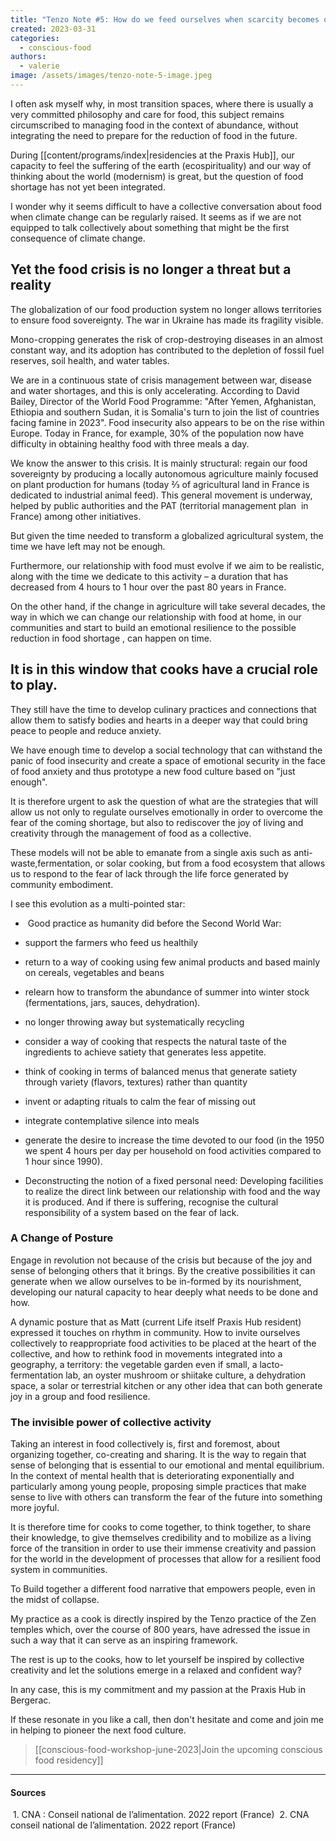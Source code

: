 ```yaml
---
title: "Tenzo Note #5: How do we feed ourselves when scarcity becomes our reality?"
created: 2023-03-31
categories: 
  - conscious-food
authors:
  - valerie
image: /assets/images/tenzo-note-5-image.jpeg
---
```


I often ask myself why, in most transition spaces, where there is usually a very committed philosophy and care for food, this subject remains circumscribed to managing food in the context of abundance, without integrating the need to prepare for the reduction of food in the future.

During [[content/programs/index|residencies at the Praxis Hub]], our capacity to feel the suffering of the earth (ecospirituality) and our way of thinking about the world (modernism) is great, but the question of food shortage has not yet been integrated.

I wonder why it seems difficult to have a collective conversation about food when climate change can be regularly raised. It seems as if we are not equipped to talk collectively about something that might be the first consequence of climate change.

## Yet the food crisis is no longer a threat but a reality

The globalization of our food production system no longer allows territories to ensure food sovereignty. The war in Ukraine has made its fragility visible.

Mono-cropping generates the risk of crop-destroying diseases in an almost constant way, and its adoption has contributed to the depletion of fossil fuel reserves, soil health, and water tables.

We are in a continuous state of crisis management between war, disease and water shortages, and this is only accelerating. According to David Bailey, Director of the World Food Programme: "After Yemen, Afghanistan, Ethiopia and southern Sudan, it is Somalia's turn to join the list of countries facing famine in 2023". Food insecurity also appears to be on the rise within Europe. Today in France, for example, 30% of the population now have difficulty in obtaining healthy food with three meals a day. 

We know the answer to this crisis. It is mainly structural: regain our food sovereignty by producing a locally autonomous agriculture mainly focused on plant production for humans (today ⅔ of agricultural land in France is dedicated to industrial animal feed). This general movement is underway, helped by public authorities and the PAT (territorial management plan  in France) among other initiatives. 

But given the time needed to transform a globalized agricultural system, the time we have left may not be enough.   

Furthermore, our relationship with food must evolve if we aim to be realistic, along with the time we dedicate to this activity – a duration that has decreased from 4 hours to 1 hour over the past 80 years in France.

On the other hand, if the change in agriculture will take several decades, the way in which we can change our relationship with food at home, in our communities and start to build an emotional resilience to the possible reduction in food shortage , can happen on time.

## It is in this window that cooks have a crucial role to play. 

They still have the time to develop culinary practices and connections that allow them to satisfy bodies and hearts in a deeper way that could bring peace to people and reduce anxiety. 

We have enough time to develop a social technology that can withstand the panic of food insecurity and create a space of emotional security in the face of food anxiety and thus prototype a new food culture based on "just enough".

It is therefore urgent to ask the question of what are the strategies that will allow us not only to regulate ourselves emotionally in order to overcome the fear of the coming shortage, but also to rediscover the joy of living and creativity through the management of food as a collective.
  
These models will not be able to emanate from a single axis such as anti-waste,fermentation, or solar cooking, but from a food ecosystem that allows us to respond to the fear of lack through the life force generated by community embodiment.  

I see this evolution as a multi-pointed star: 

-    Good practice as humanity did before the Second World War: 
    
-   support the farmers who feed us healthily 
    
-   return to a way of cooking using few animal products and based mainly on cereals, vegetables and beans 
    
-   relearn how to transform the abundance of summer into winter stock (fermentations, jars, sauces, dehydration). 
    
-   no longer throwing away but systematically recycling 
    
-   consider a way of cooking that respects the natural taste of the ingredients to achieve satiety that generates less appetite. 
    
-   think of cooking in terms of balanced menus that generate satiety through variety (flavors, textures) rather than quantity 
    
-   invent or adapting rituals to calm the fear of missing out 
    
-   integrate contemplative silence into meals 
    
-   generate the desire to increase the time devoted to our food (in the 1950 we spent 4 hours per day per household on food activities compared to 1 hour since 1990). 
    
-   Deconstructing the notion of a fixed personal need: Developing facilities to realize the direct link between our relationship with food and the way it is produced. And if there is suffering, recognise the cultural responsibility of a system based on the fear of lack. 

### A Change of Posture 

Engage in revolution not because of the crisis but because of the joy and sense of belonging others that it brings. By the creative possibilities it can generate when we allow ourselves to be in-formed by its nourishment, developing our natural capacity to hear deeply what needs to be done and how.

A dynamic posture that as Matt (current Life itself Praxis Hub resident) expressed it touches on rhythm in community. How to invite ourselves collectively to reappropriate food activities to be placed at the heart of the collective, and how to rethink food in movements integrated into a geography, a territory: the vegetable garden even if small, a lacto-fermentation lab, an oyster mushroom or shiitake culture, a dehydration space, a solar or terrestrial kitchen or any other idea that can both generate joy in a group and food resilience.  

### The invisible power of collective activity 

Taking an interest in food collectively is, first and foremost, about organizing together, co-creating and sharing. It is the way to regain that sense of belonging that is essential to our emotional and mental equilibrium. In the context of mental health that is deteriorating exponentially and particularly among young people, proposing simple practices that make sense to live with others can transform the fear of the future into something more joyful. 

It is therefore time for cooks to come together, to think together, to share their knowledge, to give themselves credibility and to mobilize as a living force of the transition in order to use their immense creativity and passion for the world in the development of processes that allow for a resilient food system in communities.

To Build together a different food narrative that empowers people, even in the midst of collapse. 

My practice as a cook is directly inspired by the Tenzo practice of the Zen temples which, over the course of 800 years, have adressed the issue in such a way that it can serve as an inspiring framework. 

The rest is up to the cooks, how to let yourself be inspired by collective creativity and let the solutions emerge in a relaxed and confident way? 

In any case, this is my commitment and my passion at the Praxis Hub in Bergerac.

If these resonate in you like a call, then don't hesitate and come and join me in helping to pioneer the next food culture. 

>[[conscious-food-workshop-june-2023|Join the upcoming conscious food residency]]



---
#### Sources

 1. CNA : Conseil national de l’alimentation. 2022 report (France)
 2. CNA conseil national de l’alimentation. 2022 report (France)